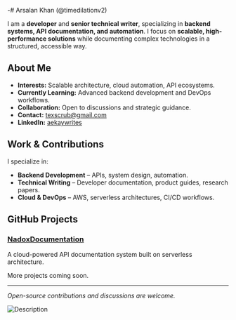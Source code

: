 -# Arsalan Khan (@timedilationv2)

I am a **developer** and **senior technical writer**, specializing in **backend systems, API documentation, and automation**. I focus on **scalable, high-performance solutions** while documenting complex technologies in a structured, accessible way.

## About Me  

- **Interests:** Scalable architecture, cloud automation, API ecosystems.  
- **Currently Learning:** Advanced backend development and DevOps workflows.  
- **Collaboration:** Open to discussions and strategic guidance.  
- **Contact:** [texscrub@gmail.com](mailto:texscrub@gmail.com)  
- **LinkedIn:** [aekaywrites](https://www.linkedin.com/in/aekaywrites/)  

## Work & Contributions  

I specialize in:  
- **Backend Development** – APIs, system design, automation.  
- **Technical Writing** – Developer documentation, product guides, research papers.  
- **Cloud & DevOps** – AWS, serverless architectures, CI/CD workflows.  

## GitHub Projects  

### **[NadoxDocumentation](https://github.com/timedilationv2/nadoxdocumentation)**
A cloud-powered API documentation system built on serverless architecture.

More projects coming soon.  

---

_Open-source contributions and discussions are welcome._

![Description](https://source.unsplash.com/featured/?technology)

